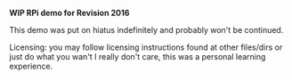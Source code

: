 **WIP RPi demo for Revision 2016**

This demo was put on hiatus indefinitely and 
probably won't be continued.

Licensing: you may follow licensing instructions found
at other files/dirs or just do what you wan't I really
don't care, this was a personal learning experience.
